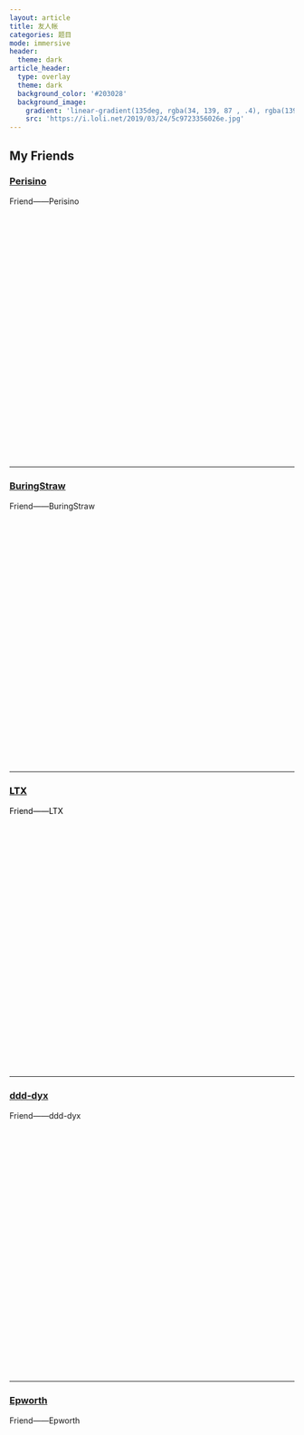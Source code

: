 ```yaml
---
layout: article
title: 友人帐
categories: 题目
mode: immersive
header:
  theme: dark
article_header:
  type: overlay
  theme: dark
  background_color: '#203028'
  background_image:
    gradient: 'linear-gradient(135deg, rgba(34, 139, 87 , .4), rgba(139, 34, 139, .4))'
    src: 'https://i.loli.net/2019/03/24/5c9723356026e.jpg'
---
```

## My Friends

<div class="hero hero--dark" style='height: 500px; background-image: url("https://i.loli.net/2019/03/18/5c8f563b1ba1e.jpg");'>
  <div class="hero__content">
    <a href="http://www.cnblogs.com/perisino"><h3>Perisino</h3></a>
    <p>Friend——Perisino</p>
  </div>
</div>

---
<div class="hero hero--dark" style='height: 500px; background-image: url("https://i.loli.net/2019/02/18/5c6aad2f92863.jpg");'>
  <div class="hero__content">
    <a href="https://buringstraw.win"><h3>BuringStraw</h3></a>
    <p>Friend——BuringStraw</p>
  </div>
</div>

---
<div class="hero hero--dark" style='height: 500px; background-image: url("https://timgsa.baidu.com/timg?image&quality=80&size=b9999_10000&sec=1552881535528&di=9e0d8bdd6dd210ab44996f4281e58fc5&imgtype=0&src=http%3A%2F%2Fb-ssl.duitang.com%2Fuploads%2Fitem%2F201602%2F16%2F20160216105758_P5muR.jpeg");'>
  <div class="hero__content">
    <a href="https://www.luogu.org/blog/108191/"><h3><font color="black">LTX</font></h3></a>
    <p><font color="black">Friend——LTX</font></p>
  </div>
</div>

---
<div class="hero hero--dark" style='height: 500px; background-image: url("https://i.loli.net/2019/03/11/5c862d7c6a6ff.png");'>
  <div class="hero__content">
    <a href="http://ddd-dyx.cn"><h3>ddd-dyx</h3></a>
    <p>Friend——ddd-dyx</p>
  </div>
</div>

---
<div class="hero hero--dark" style='height: 500px; background-image: url("https://i.loli.net/2019/03/18/5c8f563b0b473.jpg");'>
  <div class="hero__content">
    <a href="https://epworth.coding.me"><h3>Epworth</h3></a>
    <p>Friend——Epworth</p>
  </div>
</div>
